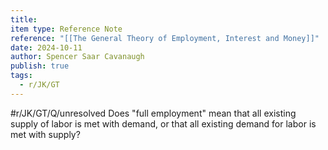 ```yaml
---
title: 
item type: Reference Note
reference: "[[The General Theory of Employment, Interest and Money]]"
date: 2024-10-11
author: Spencer Saar Cavanaugh
publish: true
tags:
  - r/JK/GT
---
```

#r/JK/GT/Q/unresolved  Does "full employment" mean that all existing supply of labor is met with demand, or that all existing demand for labor is met with supply?
